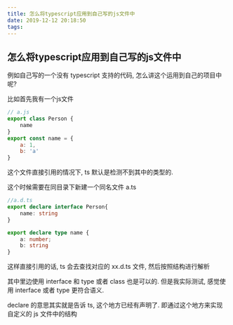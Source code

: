```yaml
---
title: 怎么将typescript应用到自己写的js文件中
date: 2019-12-12 20:18:50
tags:
---
```



## 怎么将typescript应用到自己写的js文件中

例如自己写的一个没有 typescript 支持的代码, 怎么讲这个运用到自己的项目中呢?

比如首先我有一个js文件

```js
// a.js
export class Person {
    name
}
export const name = {
    a: 1,
    b: 'a'
}

```

这个文件直接引用的情况下, ts 默认是检测不到其中的类型的.

这个时候需要在同目录下新建一个同名文件 a.ts

```ts
//a.d.ts
export declare interface Person{
    name: string
}

export declare type name {
    a: number;
    b: string
}
```

这样直接引用的话, ts 会去查找对应的 xx.d.ts 文件, 然后按照结构进行解析

其中里边使用 interface  和 type  或者 class 也是可以的.
但是我实际测试, 感觉使用 interface 或者 type 更符合语义.

declare 的意思其实就是告诉 ts, 这个地方已经有声明了. 即通过这个地方来实现
自定义的 js 文件中的结构
